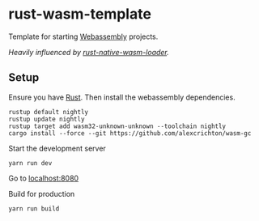 # rust-wasm-template

Template for starting [Webassembly](http://webassembly.org/) projects.

_Heavily influenced by [rust-native-wasm-loader](https://github.com/yamafaktory/rust-wasm-webpack)._

## Setup

Ensure you have [Rust](https://www.rust-lang.org/en-US/install.html). Then install the webassembly dependencies.

```
rustup default nightly
rustup update nightly
rustup target add wasm32-unknown-unknown --toolchain nightly
cargo install --force --git https://github.com/alexcrichton/wasm-gc
```

Start the development server

```
yarn run dev
```

Go to [localhost:8080](http://localhost:8080)

Build for production

```
yarn run build
```
